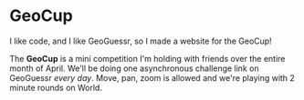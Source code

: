 # GeoCup

I like code, and I like GeoGuessr, so I made a website for the GeoCup! 

The **GeoCup** is a mini competition I'm holding with friends over the entire month of April.
We'll be doing one asynchronous challenge link on GeoGuessr *every day*. Move, pan, zoom is
allowed and we're playing with 2 minute rounds on World.
